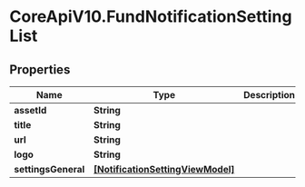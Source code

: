 # CoreApiV10.FundNotificationSettingList

## Properties
Name | Type | Description | Notes
------------ | ------------- | ------------- | -------------
**assetId** | **String** |  | [optional] 
**title** | **String** |  | [optional] 
**url** | **String** |  | [optional] 
**logo** | **String** |  | [optional] 
**settingsGeneral** | [**[NotificationSettingViewModel]**](NotificationSettingViewModel.md) |  | [optional] 


